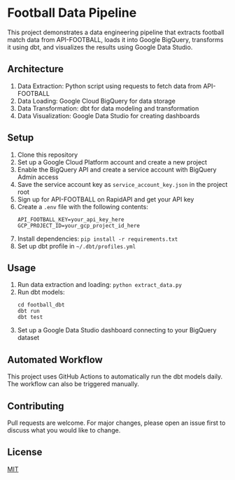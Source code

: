 # Football Data Pipeline

This project demonstrates a data engineering pipeline that extracts football match data from API-FOOTBALL, loads it into Google BigQuery, transforms it using dbt, and visualizes the results using Google Data Studio.

## Architecture

1. Data Extraction: Python script using requests to fetch data from API-FOOTBALL
2. Data Loading: Google Cloud BigQuery for data storage
3. Data Transformation: dbt for data modeling and transformation
4. Data Visualization: Google Data Studio for creating dashboards

## Setup

1. Clone this repository
2. Set up a Google Cloud Platform account and create a new project
3. Enable the BigQuery API and create a service account with BigQuery Admin access
4. Save the service account key as `service_account_key.json` in the project root
5. Sign up for API-FOOTBALL on RapidAPI and get your API key
6. Create a `.env` file with the following contents:
   ```
   API_FOOTBALL_KEY=your_api_key_here
   GCP_PROJECT_ID=your_gcp_project_id_here
   ```
7. Install dependencies: `pip install -r requirements.txt`
8. Set up dbt profile in `~/.dbt/profiles.yml`

## Usage

1. Run data extraction and loading: `python extract_data.py`
2. Run dbt models: 
   ```
   cd football_dbt
   dbt run
   dbt test
   ```
3. Set up a Google Data Studio dashboard connecting to your BigQuery dataset

## Automated Workflow

This project uses GitHub Actions to automatically run the dbt models daily. The workflow can also be triggered manually.

## Contributing

Pull requests are welcome. For major changes, please open an issue first to discuss what you would like to change.

## License

[MIT](https://choosealicense.com/licenses/mit/)
